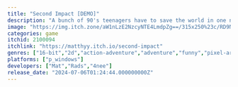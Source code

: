 ```yaml
---
title: "Second Impact [DEMO]"
description: "A bunch of 90's teenagers have to save the world in one night in this pixel art adventure. Will they make it?"
image: "https://img.itch.zone/aW1nLzE2NzcyNTE4LmdpZg==/315x250%23c/RD9NNq.gif"
categories: game
itchid: 2100094
itchlink: "https://matthyy.itch.io/second-impact"
genres: ["16-bit","2d","action-adventure","adventure","funny","pixel-art","point-and-click","retro","romance","science-fiction","text-based"]
platforms: ["p_windows"]
developers: ["Mat","Rads","4nee"]
release_date: "2024-07-06T01:24:44.000000000Z"
---
```


